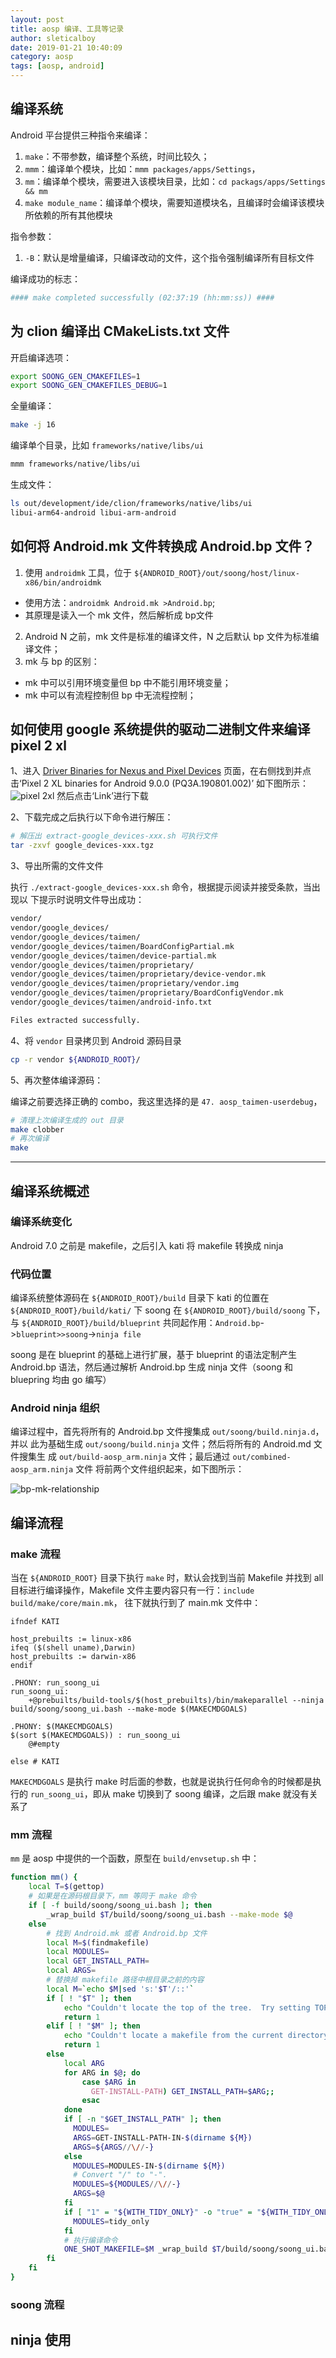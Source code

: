 ```yaml
---
layout: post
title: aosp 编译、工具等记录
author: sleticalboy
date: 2019-01-21 10:40:09
category: aosp
tags: [aosp, android]
---
```



## 编译系统

Android 平台提供三种指令来编译：

1. `make`：不带参数，编译整个系统，时间比较久；
2. `mmm`：编译单个模块，比如：`mmm packages/apps/Settings`，
3. `mm`：编译单个模块，需要进入该模块目录，比如：`cd packags/apps/Settings && mm`
4. `make module_name`：编译单个模块，需要知道模块名，且编译时会编译该模块所依赖的所有其他模块

指令参数：
1. `-B`：默认是增量编译，只编译改动的文件，这个指令强制编译所有目标文件


编译成功的标志：
```bash
#### make completed successfully (02:37:19 (hh:mm:ss)) ####
```

## 为 clion 编译出 CMakeLists.txt 文件

开启编译选项：
```bash
export SOONG_GEN_CMAKEFILES=1
export SOONG_GEN_CMAKEFILES_DEBUG=1
```
全量编译：
```bash
make -j 16
```
编译单个目录，比如 `frameworks/native/libs/ui`
```bash
mmm frameworks/native/libs/ui
```
生成文件：
```bash
ls out/development/ide/clion/frameworks/native/libs/ui
libui-arm64-android libui-arm-android
```

## 如何将 Android.mk 文件转换成 Android.bp 文件？
1. 使用 `androidmk` 工具，位于 `${ANDROID_ROOT}/out/soong/host/linux-x86/bin/androidmk`
  - 使用方法：`androidmk Android.mk >Android.bp`;
  - 其原理是读入一个 mk 文件，然后解析成 bp文件
2. Android N 之前，mk 文件是标准的编译文件，N 之后默认 bp 文件为标准编译文件；
3. mk 与 bp 的区别：
  - mk 中可以引用环境变量但 bp 中不能引用环境变量；
  - mk 中可以有流程控制但 bp 中无流程控制；

## 如何使用 google 系统提供的驱动二进制文件来编译 pixel 2 xl

1、进入
[Driver Binaries for Nexus and Pixel Devices](https://developers.google.cn/android/drivers)
页面，在右侧找到并点击‘Pixel 2 XL binaries for Android 9.0.0 (PQ3A.190801.002)’
如下图所示：
![pixel 2xl](/assets/android/google-drivers-bin-pixel2xl.png)
然后点击‘Link’进行下载

2、下载完成之后执行以下命令进行解压：

```bash
# 解压出 extract-google_devices-xxx.sh 可执行文件
tar -zxvf google_devices-xxx.tgz
```

3、导出所需的文件文件

执行 `./extract-google_devices-xxx.sh` 命令，根据提示阅读并接受条款，当出现以
下提示时说明文件导出成功：

```bash
vendor/
vendor/google_devices/
vendor/google_devices/taimen/
vendor/google_devices/taimen/BoardConfigPartial.mk
vendor/google_devices/taimen/device-partial.mk
vendor/google_devices/taimen/proprietary/
vendor/google_devices/taimen/proprietary/device-vendor.mk
vendor/google_devices/taimen/proprietary/vendor.img
vendor/google_devices/taimen/proprietary/BoardConfigVendor.mk
vendor/google_devices/taimen/android-info.txt

Files extracted successfully.
```

4、将 `vendor` 目录拷贝到 Android 源码目录

```bash
cp -r vendor ${ANDROID_ROOT}/
```

5、再次整体编译源码：

编译之前要选择正确的 combo，我这里选择的是 `47. aosp_taimen-userdebug`，

```bash
# 清理上次编译生成的 out 目录
make clobber
# 再次编译
make
```

---
## 编译系统概述

### 编译系统变化
Android 7.0 之前是 makefile，之后引入 kati 将 makefile 转换成 ninja

### 代码位置

编译系统整体源码在 `${ANDROID_ROOT}/build` 目录下
kati 的位置在 `${ANDROID_ROOT}/build/kati/` 下
soong 在 `${ANDROID_ROOT}/build/soong` 下，与 `${ANDROID_ROOT}/build/blueprint`
共同起作用：`Android.bp`->`blueprint>>soong`->`ninja file`

soong 是在 blueprint 的基础上进行扩展，基于 blueprint 的语法定制产生 Android.bp
语法，然后通过解析 Android.bp 生成 ninja 文件（soong 和 bluepring 均由 go 编写）

### Android ninja 组织

编译过程中，首先将所有的 Android.bp 文件搜集成 `out/soong/build.ninja.d`，并以
此为基础生成 `out/soong/build.ninja` 文件；然后将所有的 Android.md 文件搜集生
成 `out/build-aosp_arm.ninja` 文件；最后通过 `out/combined-aosp_arm.ninja` 文件
将前两个文件组织起来，如下图所示：

![bp-mk-relationship](/assets/android/aosp-build-bp-mk.png)

## 编译流程

### make 流程

当在 `${ANDROID_ROOT}` 目录下执行 `make` 时，默认会找到当前 Makefile 并找到
all 目标进行编译操作，Makefile 文件主要内容只有一行：`include build/make/core/main.mk`，
往下就执行到了 main.mk 文件中：
```make
ifndef KATI

host_prebuilts := linux-x86
ifeq ($(shell uname),Darwin)
host_prebuilts := darwin-x86
endif

.PHONY: run_soong_ui
run_soong_ui:
    +@prebuilts/build-tools/$(host_prebuilts)/bin/makeparallel --ninja build/soong/soong_ui.bash --make-mode $(MAKECMDGOALS)

.PHONY: $(MAKECMDGOALS)
$(sort $(MAKECMDGOALS)) : run_soong_ui
    @#empty

else # KATI
```

`MAKECMDGOALS` 是执行 make 时后面的参数，也就是说执行任何命令的时候都是执行的
`run_soong_ui`，即从 make 切换到了 soong 编译，之后跟 make 就没有关系了

### mm 流程

`mm` 是 aosp 中提供的一个函数，原型在 `build/envsetup.sh` 中：

```bash
function mm() {
    local T=$(gettop)
    # 如果是在源码根目录下，mm 等同于 make 命令
    if [ -f build/soong/soong_ui.bash ]; then
        _wrap_build $T/build/soong/soong_ui.bash --make-mode $@
    else
        # 找到 Android.mk 或者 Android.bp 文件
        local M=$(findmakefile)
        local MODULES=
        local GET_INSTALL_PATH=
        local ARGS=
        # 替换掉 makefile 路径中根目录之前的内容
        local M=`echo $M|sed 's:'$T'/::'`
        if [ ! "$T" ]; then
            echo "Couldn't locate the top of the tree.  Try setting TOP."
            return 1
        elif [ ! "$M" ]; then
            echo "Couldn't locate a makefile from the current directory."
            return 1
        else
            local ARG
            for ARG in $@; do
                case $ARG in
                  GET-INSTALL-PATH) GET_INSTALL_PATH=$ARG;;
                esac
            done
            if [ -n "$GET_INSTALL_PATH" ]; then
              MODULES=
              ARGS=GET-INSTALL-PATH-IN-$(dirname ${M})
              ARGS=${ARGS//\//-}
            else
              MODULES=MODULES-IN-$(dirname ${M})
              # Convert "/" to "-".
              MODULES=${MODULES//\//-}
              ARGS=$@
            fi
            if [ "1" = "${WITH_TIDY_ONLY}" -o "true" = "${WITH_TIDY_ONLY}" ]; then
              MODULES=tidy_only
            fi
            # 执行编译命令
            ONE_SHOT_MAKEFILE=$M _wrap_build $T/build/soong/soong_ui.bash --make-mode $MODULES $ARGS
        fi
    fi
}
```

### soong 流程

## ninja 使用
